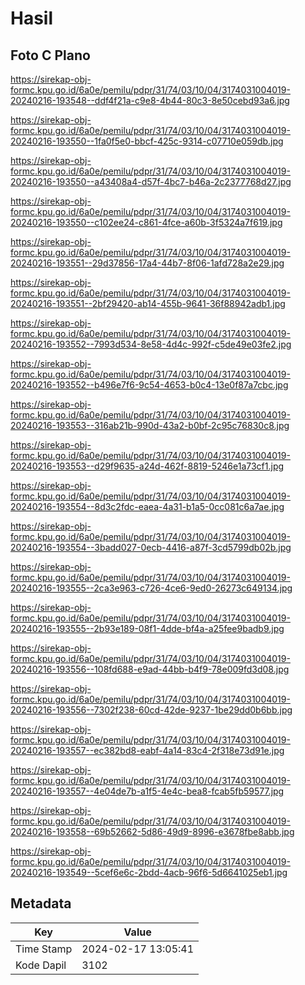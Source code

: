 # Hasil

## Foto C Plano

https://sirekap-obj-formc.kpu.go.id/6a0e/pemilu/pdpr/31/74/03/10/04/3174031004019-20240216-193548--ddf4f21a-c9e8-4b44-80c3-8e50cebd93a6.jpg

https://sirekap-obj-formc.kpu.go.id/6a0e/pemilu/pdpr/31/74/03/10/04/3174031004019-20240216-193550--1fa0f5e0-bbcf-425c-9314-c07710e059db.jpg

https://sirekap-obj-formc.kpu.go.id/6a0e/pemilu/pdpr/31/74/03/10/04/3174031004019-20240216-193550--a43408a4-d57f-4bc7-b46a-2c2377768d27.jpg

https://sirekap-obj-formc.kpu.go.id/6a0e/pemilu/pdpr/31/74/03/10/04/3174031004019-20240216-193550--c102ee24-c861-4fce-a60b-3f5324a7f619.jpg

https://sirekap-obj-formc.kpu.go.id/6a0e/pemilu/pdpr/31/74/03/10/04/3174031004019-20240216-193551--29d37856-17a4-44b7-8f06-1afd728a2e29.jpg

https://sirekap-obj-formc.kpu.go.id/6a0e/pemilu/pdpr/31/74/03/10/04/3174031004019-20240216-193551--2bf29420-ab14-455b-9641-36f88942adb1.jpg

https://sirekap-obj-formc.kpu.go.id/6a0e/pemilu/pdpr/31/74/03/10/04/3174031004019-20240216-193552--7993d534-8e58-4d4c-992f-c5de49e03fe2.jpg

https://sirekap-obj-formc.kpu.go.id/6a0e/pemilu/pdpr/31/74/03/10/04/3174031004019-20240216-193552--b496e7f6-9c54-4653-b0c4-13e0f87a7cbc.jpg

https://sirekap-obj-formc.kpu.go.id/6a0e/pemilu/pdpr/31/74/03/10/04/3174031004019-20240216-193553--316ab21b-990d-43a2-b0bf-2c95c76830c8.jpg

https://sirekap-obj-formc.kpu.go.id/6a0e/pemilu/pdpr/31/74/03/10/04/3174031004019-20240216-193553--d29f9635-a24d-462f-8819-5246e1a73cf1.jpg

https://sirekap-obj-formc.kpu.go.id/6a0e/pemilu/pdpr/31/74/03/10/04/3174031004019-20240216-193554--8d3c2fdc-eaea-4a31-b1a5-0cc081c6a7ae.jpg

https://sirekap-obj-formc.kpu.go.id/6a0e/pemilu/pdpr/31/74/03/10/04/3174031004019-20240216-193554--3badd027-0ecb-4416-a87f-3cd5799db02b.jpg

https://sirekap-obj-formc.kpu.go.id/6a0e/pemilu/pdpr/31/74/03/10/04/3174031004019-20240216-193555--2ca3e963-c726-4ce6-9ed0-26273c649134.jpg

https://sirekap-obj-formc.kpu.go.id/6a0e/pemilu/pdpr/31/74/03/10/04/3174031004019-20240216-193555--2b93e189-08f1-4dde-bf4a-a25fee9badb9.jpg

https://sirekap-obj-formc.kpu.go.id/6a0e/pemilu/pdpr/31/74/03/10/04/3174031004019-20240216-193556--108fd688-e9ad-44bb-b4f9-78e009fd3d08.jpg

https://sirekap-obj-formc.kpu.go.id/6a0e/pemilu/pdpr/31/74/03/10/04/3174031004019-20240216-193556--7302f238-60cd-42de-9237-1be29dd0b6bb.jpg

https://sirekap-obj-formc.kpu.go.id/6a0e/pemilu/pdpr/31/74/03/10/04/3174031004019-20240216-193557--ec382bd8-eabf-4a14-83c4-2f318e73d91e.jpg

https://sirekap-obj-formc.kpu.go.id/6a0e/pemilu/pdpr/31/74/03/10/04/3174031004019-20240216-193557--4e04de7b-a1f5-4e4c-bea8-fcab5fb59577.jpg

https://sirekap-obj-formc.kpu.go.id/6a0e/pemilu/pdpr/31/74/03/10/04/3174031004019-20240216-193558--69b52662-5d86-49d9-8996-e3678fbe8abb.jpg

https://sirekap-obj-formc.kpu.go.id/6a0e/pemilu/pdpr/31/74/03/10/04/3174031004019-20240216-193549--5cef6e6c-2bdd-4acb-96f6-5d6641025eb1.jpg


## Metadata

| Key        | Value               |
| ---------- | ------------------- |
| Time Stamp | 2024-02-17 13:05:41 |
| Kode Dapil | 3102                |




